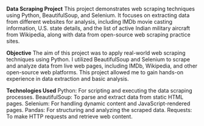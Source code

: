 **Data Scraping Project**
This project demonstrates web scraping techniques using Python, BeautifulSoup, and Selenium. It focuses on extracting data from different websites for analysis, including IMDb movie casting information, U.S. state details, and the list of active Indian military aircraft from Wikipedia, along with data from open-source web scraping practice sites.

**Objective**
The aim of this project was to apply real-world web scraping techniques using Python. I utilized BeautifulSoup and Selenium to scrape and analyze data from live web pages, including IMDb, Wikipedia, and other open-source web platforms. This project allowed me to gain hands-on experience in data extraction and basic analysis.

**Technologies Used**
Python: For scripting and executing the data scraping processes.
BeautifulSoup: To parse and extract data from static HTML pages.
Selenium: For handling dynamic content and JavaScript-rendered pages.
Pandas: For structuring and analyzing the scraped data.
Requests: To make HTTP requests and retrieve web content.


